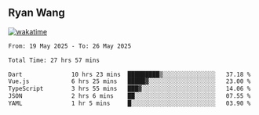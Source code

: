 ## Ryan Wang

[![wakatime](https://wakatime.com/badge/user/6f4ce45f-b03c-4eb3-b701-4b95e0885d94.svg)](https://wakatime.com/@6f4ce45f-b03c-4eb3-b701-4b95e0885d94)

<!--START_SECTION:waka-->

```txt
From: 19 May 2025 - To: 26 May 2025

Total Time: 27 hrs 57 mins

Dart              10 hrs 23 mins  █████████▒░░░░░░░░░░░░░░░   37.18 %
Vue.js            6 hrs 25 mins   █████▓░░░░░░░░░░░░░░░░░░░   23.00 %
TypeScript        3 hrs 55 mins   ███▓░░░░░░░░░░░░░░░░░░░░░   14.06 %
JSON              2 hrs 6 mins    ██░░░░░░░░░░░░░░░░░░░░░░░   07.55 %
YAML              1 hr 5 mins     █░░░░░░░░░░░░░░░░░░░░░░░░   03.90 %
```

<!--END_SECTION:waka-->
